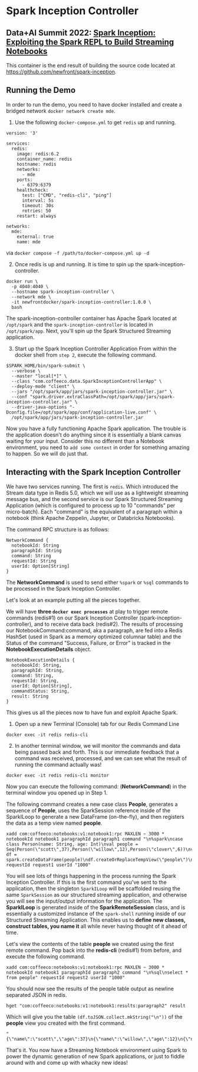 # Spark Inception Controller
## Data+AI Summit 2022: [Spark Inception: Exploiting the Spark REPL to Build Streaming Notebooks](https://databricks.com/dataaisummit/session/spark-inception-exploiting-apache-spark-repl-build-streaming-notebooks)

This container is the end result of building the source code located at https://github.com/newfront/spark-inception.

## Running the Demo
In order to run the demo, you need to have docker installed and create a bridged network `docker network create mde`.

1. Use the following `docker-compose.yml` to get `redis` up and running.
~~~
version: '3'

services:
  redis:
    image: redis:6.2
    container_name: redis
    hostname: redis
    networks:
      - mde
    ports:
      - 6379:6379
    healthcheck:
      test: ["CMD", "redis-cli", "ping"]
      interval: 5s
      timeout: 30s
      retries: 50
    restart: always

networks:
  mde:
    external: true
    name: mde
~~~

via `docker compose -f /path/to/docker-compose.yml up -d`

2. Once redis is up and running. It is time to spin up the spark-inception-controller.
~~~
docker run \
  -p 4040:4040 \
  --hostname spark-inception-controller \
  --network mde \
  -it newfrontdocker/spark-inception-controller:1.0.0 \
  bash
~~~

The spark-inception-controller container has Apache Spark located at `/opt/spark` and the `spark-inception-controller` is located in `/opt/spark/app`. Next, you'll spin up the Spark Structured Streaming application.

3. Start up the Spark Inception Controller Application
   From within the docker shell from `step 2`, execute the following command.

~~~
$SPARK_HOME/bin/spark-submit \
  --verbose \
  --master "local[*]" \
  --class "com.coffeeco.data.SparkInceptionControllerApp" \
  --deploy-mode "client" \
  --jars "/opt/spark/app/jars/spark-inception-controller.jar" \
  --conf "spark.driver.extraClassPath=/opt/spark/app/jars/spark-inception-controller.jar" \
  --driver-java-options "-Dconfig.file=/opt/spark/app/conf/application-live.conf" \
  /opt/spark/app/jars/spark-inception-controller.jar
~~~

Now you have a fully functioning Apache Spark application. The trouble is the application doesn't do anything since it is essentially a blank canvas waiting for your input. Consider this no different than a Notebook environment, you need to `add some content` in order for something amazing to happen. So we will do just that.

## Interacting with the Spark Inception Controller
We have two services running. The first is `redis`. Which introduced the Stream data type in Redis 5.0, which we will use as a lightweight streaming message bus, and the second service is our Spark Structured Streaming Application (which is configured to process up to 10 "commands" per micro-batch). Each "command" is the equivalent of a paragraph within a notebook (think Apache Zeppelin, Jupyter, or Databricks Notebooks).

The command RPC structure is as follows:
~~~
NetworkCommand {
  notebookId: String
  paragraphId: String
  command: String
  requestId: String
  userId: Option[String]
}
~~~

The **NetworkCommand** is used to send either `%spark` or `%sql` commands to be processed in the Spark Inception Controller.

Let's look at an example putting all the pieces together.

We will have **three `docker exec processes`** at play to trigger remote commands (redis#1) on our Spark Inception Controller (spark-inception-controller), and to receive data back (redis#2). The results of processing our NotebookCommand:command, aka a paragraph, are fed into a Redis HashSet (used in Spark as a memory optimized columnar table) and the Status of the command "Success, Failure, or Error" is tracked in the **NotebookExecutionDetails** object.

~~~
NotebookExecutionDetails {
  notebookId: String,
  paragraphId: String,
  command: String,
  requestId: String,
  userId: Option[String],
  commandStatus: String,
  result: String
}
~~~
This gives us all the pieces now to have fun and exploit Apache Spark.

1. Open up a new Terminal (Console) tab for our Redis Command Line
~~~
docker exec -it redis redis-cli
~~~

2. In another terminal window, we will monitor the commands and data being passed back and forth. This is our immediate feedback that a command was received, processed, and we can see what the result of running the command actually was!
~~~
docker exec -it redis redis-cli monitor
~~~

Now you can execute the following command: (**NetworkCommand**) in the terminal window you opened up in Step 1.

The following command creates a new case class **People**, generates a sequence of **People**, uses the SparkSession reference inside of the SparkILoop to generate a new DataFrame (on-the-fly), and then registers the data as a temp view named **people**.
~~~
xadd com:coffeeco:notebooks:v1:notebook1:rpc MAXLEN ~ 3000 * notebookId notebook1 paragraphId paragraph1 command "\n%spark\ncase class Person(name: String, age: Int)\nval people = Seq(Person(\"scott\",37),Person(\"willow\",12),Person(\"clover\",6))\nval df = spark.createDataFrame(people)\ndf.createOrReplaceTempView(\"people\")\n" requestId request1 userId "1000"
~~~

You will see lots of things happening in the process running the Spark Inception Controller. If this is the first command you've sent to the application, then the singleton `SparkILoop` will be scaffolded reusing the same `SparkSession` as our structured streaming application, and otherwise you will see the input/output information for the application. The **SparkILoop** is generated inside of the **SparkRemoteSession** class, and is essentially a customized instance of the `spark-shell` running inside of our Structured Streaming Application. This enables us to **define new classes, construct tables, you name it** all while never having thought of it ahead of time.

Let's view the contents of the table **people** we created using the first remote command. Pop back into the **redis-cli** (redis#1) from before, and execute the following command.
~~~
xadd com:coffeeco:notebooks:v1:notebook1:rpc MAXLEN ~ 3000 * notebookId notebook1 paragraphId paragraph2 command "\n%sql\nselect * from people" requestId request2 userId "1000"
~~~

You should now see the results of the people table output as newline separated JSON in redis.

~~~
hget "com:coffeeco:notebooks:v1:notebook1:results:paragraph2" result
~~~

Which will give you the table `(df.toJSON.collect.mkString("\n"))` of the **people** view you created with the first command.

~~~
"{\"name\":\"scott\",\"age\":37}\n{\"name\":\"willow\",\"age\":12}\n{\"name\":\"clover\",\"age\":6}"
~~~

That's it. You now have a Streaming Notebook environment using Spark to power the dynamic generation of new Spark applications, or just to fiddle around with and come up with whacky new ideas! 


